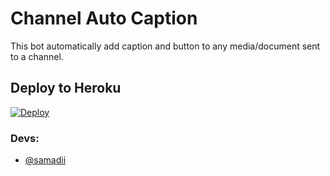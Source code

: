 # Channel Auto Caption 

This bot automatically add caption and button to any media/document sent to a channel.

## Deploy to Heroku

[![Deploy](https://www.herokucdn.com/deploy/button.svg)](https://heroku.com/deploy?template=https://github.com/Nrgodara/AutoCaptionUsable/)


### Devs: 
- [@samadii](https://github.com/samadii)
